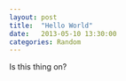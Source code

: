 ```yaml
---
layout: post
title:  "Hello World"
date:   2013-05-10 13:30:00
categories: Random
---
```

Is this thing on?
